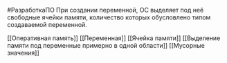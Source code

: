 #РазработкаПО
При создании переменной, ОС выделяет под неё свободные ячейки памяти, количество которых обусловлено типом создаваемой переменной.

[[Оперативная память]]
[[Переменная]]
[[Ячейка памяти]]
[[Выделение памяти под переменные примерно в одной области]]
[[Мусорные значения]]
